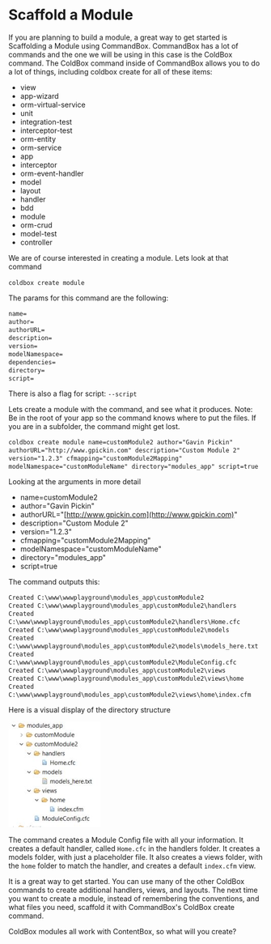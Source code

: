# Scaffold a Module

If you are planning to build a module, a great way to get started is Scaffolding a Module using CommandBox. CommandBox has a lot of commands and the one we will be using in this case is the ColdBox command. The ColdBox command inside of CommandBox allows you to do a lot of things, including coldbox create for all of these items:

* view
* app-wizard
* orm-virtual-service
* unit
* integration-test
* interceptor-test
* orm-entity
* orm-service
* app
* interceptor
* orm-event-handler
* model
* layout
* handler
* bdd
* module
* orm-crud
* model-test
* controller

We are of course interested in creating a module. Lets look at that command

`coldbox create module`

The params for this command are the following:

```
name=            
author=          
authorURL=       
description=     
version=
modelNamespace=  
dependencies=    
directory=       
script=          
```

There is also a flag for script: `--script`

Lets create a module with the command, and see what it produces. Note: Be in the root of your app so the command knows where to put the files. If you are in a subfolder, the command might get lost.

```
coldbox create module name=customModule2 author="Gavin Pickin" authorURL="http://www.gpickin.com" description="Custom Module 2" version="1.2.3" cfmapping="customModule2Mapping" modelNamespace="customModuleName" directory="modules_app" script=true
```

Looking at the arguments in more detail

* name=customModule2
* author="Gavin Pickin"
* authorURL="[http://www.gpickin.com](http://www.gpickin.com)"
* description="Custom Module 2"
* version="1.2.3"
* cfmapping="customModule2Mapping"
* modelNamespace="customModuleName"
* directory="modules\_app"
* script=true

The command outputs this:

```
Created C:\www\wwwplayground\modules_app\customModule2
Created C:\www\wwwplayground\modules_app\customModule2\handlers
Created C:\www\wwwplayground\modules_app\customModule2\handlers\Home.cfc
Created C:\www\wwwplayground\modules_app\customModule2\models
Created C:\www\wwwplayground\modules_app\customModule2\models\models_here.txt
Created C:\www\wwwplayground\modules_app\customModule2\ModuleConfig.cfc
Created C:\www\wwwplayground\modules_app\customModule2\views
Created C:\www\wwwplayground\modules_app\customModule2\views\home
Created C:\www\wwwplayground\modules_app\customModule2\views\home\index.cfm
```

Here is a visual display of the directory structure

![Module Created by CommandBox Scaffolding](<../../../.gitbook/assets/commandboxCreate (1).jpg>)

The command creates a Module Config file with all your information. It creates a default handler, called `Home.cfc` in the handlers folder. It creates a models folder, with just a placeholder file. It also creates a views folder, with the `home` folder to match the handler, and creates a default `index.cfm` view.

It is a great way to get started. You can use many of the other ColdBox commands to create additional handlers, views, and layouts. The next time you want to create a module, instead of remembering the conventions, and what files you need, scaffold it with CommandBox's ColdBox create command.

ColdBox modules all work with ContentBox, so what will you create?
